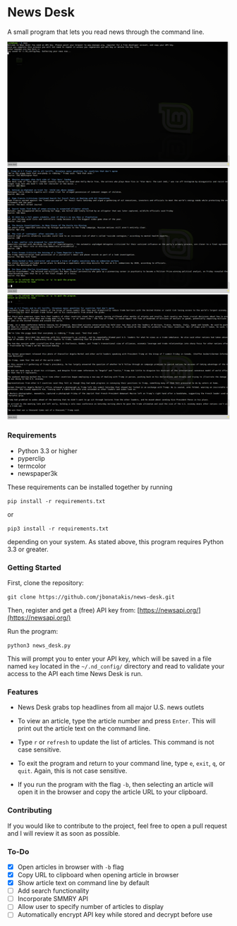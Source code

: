 # News Desk

A small program that lets you read news through the command line.

![news-desk](https://raw.githubusercontent.com/jbonatakis/news-desk/master/images/news-desk-6-9-2018-1.png)
![news-desk](https://raw.githubusercontent.com/jbonatakis/news-desk/master/images/news-desk-6-9-2018-2.png)
![news-desk](https://raw.githubusercontent.com/jbonatakis/news-desk/master/images/news-desk-6-9-2018-3.png)


### Requirements

* Python 3.3 or higher
* pyperclip 
* termcolor
* newspaper3k

These requirements can be installed together by running 

`pip install -r requirements.txt`

or 

`pip3 install -r requirements.txt` 

depending on your system. As stated above, this program requires Python 3.3 or greater.

### Getting Started

First, clone the repository:

`git clone https://github.com/jbonatakis/news-desk.git`

Then, register and get a (free) API key from: [https://newsapi.org/](https://newsapi.org/)

Run the program:

`python3 news_desk.py`

This will prompt you to enter your API key, which will be saved in a file named `key` located in the `~/.nd_config/` directory and read to validate your access to the API each time News Desk is run.

### Features

* News Desk grabs top headlines from all major U.S. news outlets
* To view an article, type the article number and press `Enter`. This will print out the article text on the command line.
* Type `r` or `refresh` to update the list of articles. This command is not case sensitive.
* To exit the program and return to your command line, type `e`, `exit`, `q`, or `quit`. Again, this is not case sensitive.

* If you run the program with the flag `-b`, then selecting an article will open it in the browser and copy the article URL to your clipboard.

### Contributing

If you would like to contribute to the project, feel free to open a pull request and I will review it as soon as possible.

### To-Do

- [x] Open articles in browser with `-b` flag
- [x] Copy URL to clipboard when opening article in browser
- [x] Show article text on command line by default
- [ ] Add search functionality
- [ ] Incorporate SMMRY API
- [ ] Allow user to specify number of articles to display
- [ ] Automatically encrypt API key while stored and decrypt before use